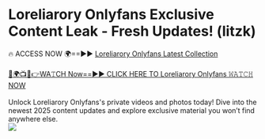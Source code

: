 # Loreliarory Onlyfans Exclusive Content Leak - Fresh Updates! (litzk)

🔥 ACCESS NOW 🌍==►► <a href="https://tinyurl.com/kvy9nzfs" rel="nofollow">Loreliarory Onlyfans Latest Collection</a>
<br><br>
[🔴🌍📺📱👉WA𝚃CH Now==►► CLICK HERE TO Loreliarory Onlyfans 𝚆𝙰𝚃𝙲𝙷 NOW](https://tinyurl.com/kvy9nzfs)
<br><br>
Unlock Loreliarory Onlyfans's private videos and photos today! Dive into the newest 2025 content updates and explore exclusive material you won’t find anywhere else.
<br>
<a href="https://tinyurl.com/kvy9nzfs" rel="nofollow" data-target="animated-image.originalLink"><img src="https://camo.githubusercontent.com/8a4f000d20f83aca3bf7ec5f350d767afa0574a8a352519fd8cfa583a6f93a33/68747470733a2f2f692e696d6775722e636f6d2f644a486b345a712e676966" data-canonical-src="https://i.imgur.com/dJHk4Zq.gif" style="max-width: 100%; display: inline-block;" data-target="animated-image.originalImage"></a>
<br>
